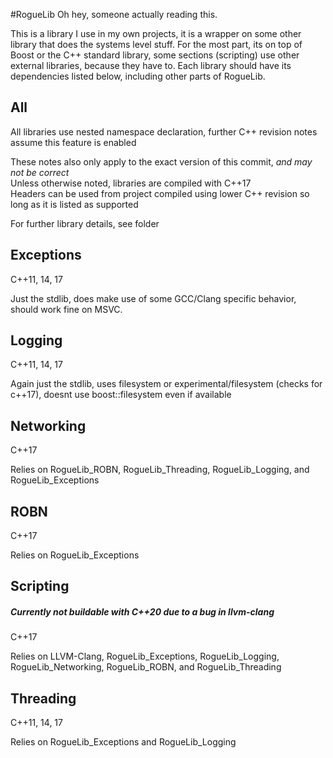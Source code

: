 #RogueLib
Oh hey, someone actually reading this.

This is a library I use in my own projects, it is a wrapper on some other library that does the systems level stuff. 
For the most part, its on top of Boost or the C++ standard library, some sections (scripting) use other external libraries, because they have to.
Each library should have its dependencies listed below, including other parts of RogueLib.


## All
All libraries use nested namespace declaration, further C++ revision notes assume this feature is enabled

These notes also only apply to the exact version of this commit, *and may not be correct*  
Unless otherwise noted, libraries are compiled with C++17  
Headers can be used from project compiled using lower C++ revision so long as it is listed as supported

For further library details, see folder

## Exceptions
C++11, 14, 17

Just the stdlib, does make use of some GCC/Clang specific behavior, should work fine on MSVC.

## Logging
C++11, 14, 17

Again just the stdlib, uses filesystem or experimental/filesystem (checks for c++17), doesnt use boost::filesystem even if available

## Networking
C++17

Relies on RogueLib_ROBN, RogueLib_Threading, RogueLib_Logging, and RogueLib_Exceptions

## ROBN
C++17

Relies on RogueLib_Exceptions

## Scripting
##### Currently not buildable with C++20 due to a bug in llvm-clang
C++17

Relies on LLVM-Clang, RogueLib_Exceptions, RogueLib_Logging, RogueLib_Networking, RogueLib_ROBN, and RogueLib_Threading

## Threading
C++11, 14, 17

Relies on RogueLib_Exceptions and RogueLib_Logging